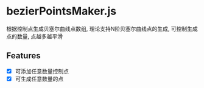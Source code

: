 # bezierPointsMaker.js
根据控制点生成贝塞尔曲线点数组, 理论支持N阶贝塞尔曲线点的生成, 可控制生成点的数量, 点越多越平滑

## Features
- [x] 可添加任意数量控制点
- [x] 可生成任意数量的点